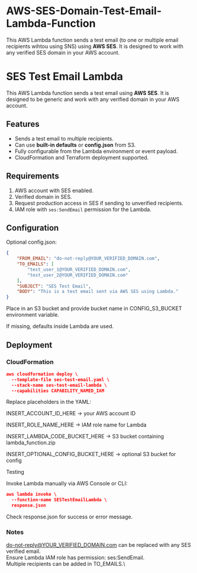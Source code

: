 # AWS-SES-Domain-Test-Email-Lambda-Function
This AWS Lambda function sends a test email (to one or multiple email recipients wihtou using SNS) using **AWS SES**. It is designed to work with any verified SES domain in your AWS account.

# SES Test Email Lambda

This AWS Lambda function sends a test email using **AWS SES**. It is designed to be generic and work with any verified domain in your AWS account.

## Features

- Sends a test email to multiple recipients.
- Can use **built-in defaults** or **config.json** from S3.
- Fully configurable from the Lambda environment or event payload.
- CloudFormation and Terraform deployment supported.

## Requirements

1. AWS account with SES enabled.
2. Verified domain in SES.
3. Request production access in SES if sending to unverified recipients.
4. IAM role with `ses:SendEmail` permission for the Lambda.

## Configuration

Optional config.json:

```json
{
    "FROM_EMAIL": "do-not-reply@YOUR_VERIFIED_DOMAIN.com",
    "TO_EMAILS": [
        "test_user_1@YOUR_VERIFIED_DOMAIN.com",
        "test_user_2@YOUR_VERIFIED_DOMAIN.com"
    ],
    "SUBJECT": "SES Test Email",
    "BODY": "This is a test email sent via AWS SES using Lambda."
}
```
Place in an S3 bucket and provide bucket name in CONFIG_S3_BUCKET environment variable.

If missing, defaults inside Lambda are used.

## Deployment

### CloudFormation
```json
aws cloudformation deploy \
  --template-file ses-test-email.yaml \
  --stack-name ses-test-email-lambda \
  --capabilities CAPABILITY_NAMED_IAM
```

Replace placeholders in the YAML:

INSERT_ACCOUNT_ID_HERE → your AWS account ID

INSERT_ROLE_NAME_HERE → IAM role name for Lambda

INSERT_LAMBDA_CODE_BUCKET_HERE → S3 bucket containing lambda_function.zip

INSERT_OPTIONAL_CONFIG_BUCKET_HERE → optional S3 bucket for config

Testing

Invoke Lambda manually via AWS Console or CLI:
```json
aws lambda invoke \
  --function-name SESTestEmailLambda \
  response.json
```

Check response.json for success or error message.

### Notes

do-not-reply@YOUR_VERIFIED_DOMAIN.com can be replaced with any SES verified email.\
Ensure Lambda IAM role has permission: ses:SendEmail.\
Multiple recipients can be added in TO_EMAILS.\
